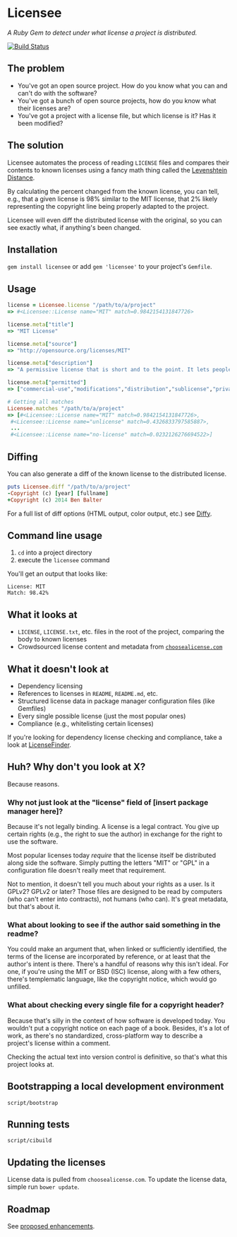 # Licensee

*A Ruby Gem to detect under what license a project is distributed.*

[![Build Status](https://travis-ci.org/benbalter/licensee.svg)](https://travis-ci.org/benbalter/licensee)

## The problem

* You've got an open source project. How do you know what you can and can't do with the software?
* You've got a bunch of open source projects, how do you know what their licenses are?
* You've got a project with a license file, but which license is it? Has it been modified?

## The solution

Licensee automates the process of reading `LICENSE` files and compares their contents to known licenses using a fancy math thing called the [Levenshtein Distance](http://en.wikipedia.org/wiki/Levenshtein_distance).

By calculating the percent changed from the known license, you can tell, e.g., that a given license is 98% similar to the MIT license, that 2% likely representing the copyright line being properly adapted to the project.

Licensee will even diff the distributed license with the original, so you can see exactly what, if anything's been changed.

## Installation

`gem install licensee` or add `gem 'licensee'` to your project's `Gemfile`.

## Usage

```ruby
license = Licensee.license "/path/to/a/project"
=> #<Licensee::License name="MIT" match=0.9842154131847726>

license.meta["title"]
=> "MIT License"

license.meta["source"]
=> "http://opensource.org/licenses/MIT"

license.meta["description"]
=> "A permissive license that is short and to the point. It lets people do anything with your code with proper attribution and without warranty."

license.meta["permitted"]
=> ["commercial-use","modifications","distribution","sublicense","private-use"]

# Getting all matches
Licensee.matches "/path/to/a/project"
=> [#<Licensee::License name="MIT" match=0.9842154131847726>,
 #<Licensee::License name="unlicense" match=0.4326833797585887>,
 ...
 #<Licensee::License name="no-license" match=0.0232126276694522>]
```

## Diffing

You can also generate a diff of the known license to the distributed license.

```ruby
puts Licensee.diff "/path/to/a/project"
-Copyright (c) [year] [fullname]
+Copyright (c) 2014 Ben Balter
```

For a full list of diff options (HTML output, color output, etc.) see [Diffy](https://github.com/samg/diffy).

## Command line usage

1. `cd` into a project directory
2. execute the `licensee` command

You'll get an output that looks like:

```
License: MIT
Match: 98.42%
```

## What it looks at

* `LICENSE`, `LICENSE.txt`, etc. files in the root of the project, comparing the body to known licenses
* Crowdsourced license content and metadata from [`choosealicense.com`](http://choosealicense.com)

## What it doesn't look at

* Dependency licensing
* References to licenses in `README`, `README.md`, etc.
* Structured license data in package manager configuration files (like Gemfiles)
* Every single possible license (just the most popular ones)
* Compliance (e.g., whitelisting certain licenses)

If you're looking for dependency license checking and compliance, take a look at [LicenseFinder](https://github.com/pivotal/LicenseFinder).

## Huh? Why don't you look at X?

Because reasons.

### Why not just look at the "license" field of [insert package manager here]?

Because it's not legally binding. A license is a legal contract. You give up certain rights (e.g., the right to sue the author) in exchange for the right to use the software.

Most popular licenses today *require* that the license itself be distributed along side the software. Simply putting the letters "MIT" or "GPL" in a configuration file doesn't really meet that requirement.

Not to mention, it doesn't tell you much about your rights as a user. Is it GPLv2? GPLv2 or later? Those files are designed to be read by computers (who can't enter into contracts), not humans (who can). It's great metadata, but that's about it.

### What about looking to see if the author said something in the readme?

You could make an argument that, when linked or sufficiently identified, the terms of the license are incorporated by reference, or at least that the author's intent is there. There's a handful of reasons why this isn't ideal. For one, if you're using the MIT or BSD (ISC) license, along with a few others, there's templematic language, like the copyright notice, which would go unfilled.

### What about checking every single file for a copyright header?

Because that's silly in the context of how software is developed today. You wouldn't put a copyright notice on each page of a book. Besides, it's a lot of work, as there's no standardized, cross-platform way to describe a project's license within a comment.

Checking the actual text into version control is definitive, so that's what this project looks at.

## Bootstrapping a local development environment

`script/bootstrap`

## Running tests

`script/cibuild`

## Updating the licenses

License data is pulled from `choosealicense.com`. To update the license data, simple run `bower update`.

## Roadmap

See [proposed enhancements](https://github.com/benbalter/licensee/labels/enhancement).
